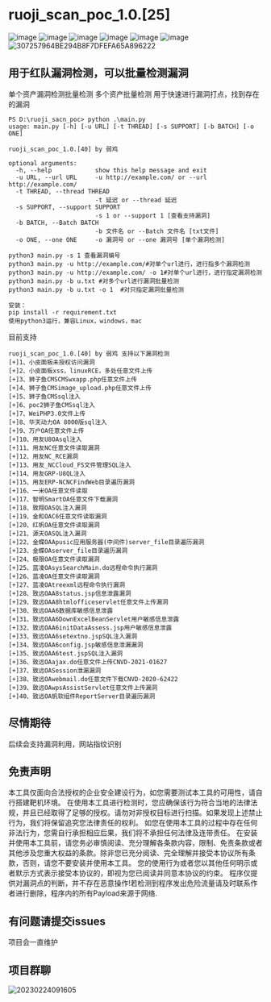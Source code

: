 # ruoji_scan_poc_1.0.[25]
![image](https://user-images.githubusercontent.com/79234113/221392574-080836b3-8925-4de7-8a4a-f2db70baa485.png)
![image](https://user-images.githubusercontent.com/79234113/221392589-b5b81cda-04c9-4c3a-9157-045eb3de7400.png)
![image](https://user-images.githubusercontent.com/79234113/220616400-ff15fb67-aba4-44e4-854f-853e981eaed6.png)
![image](https://user-images.githubusercontent.com/79234113/220616464-05f1c541-508f-4e03-a59e-e36129c09448.png)
![image](https://user-images.githubusercontent.com/79234113/220616640-9ad857be-49af-4de4-bc09-7099436bf98c.png)
![image](https://user-images.githubusercontent.com/79234113/220616789-343093a2-c9ff-4cf9-b570-b496e8f2e374.png)
![307257964BE294B8F7DFEFA65A896222](https://user-images.githubusercontent.com/79234113/221392610-def4338d-26b1-4bd7-b318-12aa096cc2ac.jpg)


## 用于红队漏洞检测，可以批量检测漏洞

单个资产漏洞检测批量检测
多个资产批量检测
用于快速进行漏洞打点，找到存在的漏洞

```
PS D:\ruoji_sacn_poc> python .\main.py            
usage: main.py [-h] [-u URL] [-t THREAD] [-s SUPPORT] [-b BATCH] [-o ONE]

ruoji_scan_poc_1.0.[40] by 弱鸡

optional arguments:
  -h, --help            show this help message and exit
  -u URL, --url URL     -u http://example.com/ or --url http://example.com/
  -t THREAD, --thread THREAD
                        -t 延迟 or --thread 延迟
  -s SUPPORT, --support SUPPORT
                        -s 1 or --support 1 [查看支持漏洞]
  -b BATCH, --Batch BATCH
                        -b 文件名 or --Batch 文件名 [txt文件]
  -o ONE, --one ONE     -o 漏洞号 or --one 漏洞号 [单个漏洞检测]

python3 main.py -s 1 查看漏洞编号
python3 main.py -u http://example.com/#对单个url进行，进行指多个漏洞检测
python3 main.py -u http://example.com/ -o 1#对单个url进行，进行指定漏洞检测
python3 main.py -b u.txt #对多个url进行漏洞批量检测
python3 main.py -b u.txt -o 1  #对只指定漏洞批量检测
```
```
安装：
pip install -r requirement.txt
使用python3运行，兼容Linux，windows，mac
```
目前支持
```
ruoji_scan_poc_1.0.[40] by 弱鸡 支持以下漏洞检测
[+]1、小皮面板未授权访问漏洞
[+]2、小皮面板xss，linuxRCE，多处任意文件上传
[+]3、狮子鱼CMSCMSwxapp.php任意文件上传
[+]4、狮子鱼CMSimage_upload.php任意文件上传
[+]5、狮子鱼CMSsql注入
[+]6、poc2狮子鱼CMSsql注入
[+]7、WeiPHP3.0文件上传
[+]8、华天动力OA 8000版sql注入
[+]9、万户OA任意文件上传
[+]10、用友U8OAsql注入
[+]11、用友NC任意文件读取漏洞
[+]12、用友NC_RCE漏洞
[+]13、用友_NCCloud_FS文件管理SQL注入
[+]14、用友GRP-U8QL注入
[+]15、用友ERP-NCNCFindWeb目录遍历漏洞
[+]16、一米OA任意文件读取
[+]17、智明SmartOA任意文件下载漏洞
[+]18、致翔OASQL注入漏洞
[+]19、金和OAC6任意文件读取漏洞
[+]20、红帆OA任意文件读取漏洞
[+]21、源天OASQL注入漏洞
[+]22、金蝶OAApusic应用服务器(中间件)server_file目录遍历漏洞
[+]23、金蝶OAserver_file目录遍历漏洞
[+]24、极限OA任意文件读取漏洞
[+]25、蓝凌OAsysSearchMain.do远程命令执行漏洞
[+]26、蓝凌OA任意文件读取漏洞
[+]27、蓝凌OAtreexml远程命令执行漏洞
[+]28、致远OAA8status.jsp信息泄露漏洞
[+]29、致远OAA8htmlofficeservlet任意文件上传漏洞
[+]30、致远OAA6数据库敏感信息泄露
[+]31、致远OAA6DownExcelBeanServlet用户敏感信息泄露
[+]32、致远OAA6initDataAssess.jsp用户敏感信息泄露
[+]33、致远OAA6setextno.jspSQL注入漏洞
[+]34、致远OAA6config.jsp敏感信息泄漏漏洞
[+]35、致远OAA6test.jspSQL注入漏洞
[+]36、致远OAajax.do任意文件上传CNVD-2021-01627
[+]37、致远OASession泄漏漏洞
[+]38、致远OAwebmail.do任意文件下载CNVD-2020-62422
[+]39、致远OAwpsAssistServlet任意文件上传漏洞
[+]40、致远OA帆软组件ReportServer目录遍历漏洞
```

## 尽情期待
后续会支持漏洞利用，网站指纹识别

## 免责声明

本工具仅面向合法授权的企业安全建设行为，如您需要测试本工具的可用性，请自行搭建靶机环境。
在使用本工具进行检测时，您应确保该行为符合当地的法律法规，并且已经取得了足够的授权。请勿对非授权目标进行扫描。如果发现上述禁止行为，我们将保留追究您法律责任的权利。
如您在使用本工具的过程中存在任何非法行为，您需自行承担相应后果，我们将不承担任何法律及连带责任。
在安装并使用本工具前，请您务必审慎阅读、充分理解各条款内容，限制、免责条款或者其他涉及您重大权益的条款。除非您已充分阅读、完全理解并接受本协议所有条款，否则，请您不要安装并使用本工具。
您的使用行为或者您以其他任何明示或者默示方式表示接受本协议的，即视为您已阅读并同意本协议的约束。
程序仅提供对漏洞点的判断，并不存在恶意操作!若检测到程序发出危险流量请及时联系作者进行删除，程序内的所有Payload来源于网络.

## 有问题请提交issues
项目会一直维护
## 项目群聊
![20230224091605](https://user-images.githubusercontent.com/79234113/221068048-de1dca82-502d-4db7-8952-b84a32528cfd.png)
